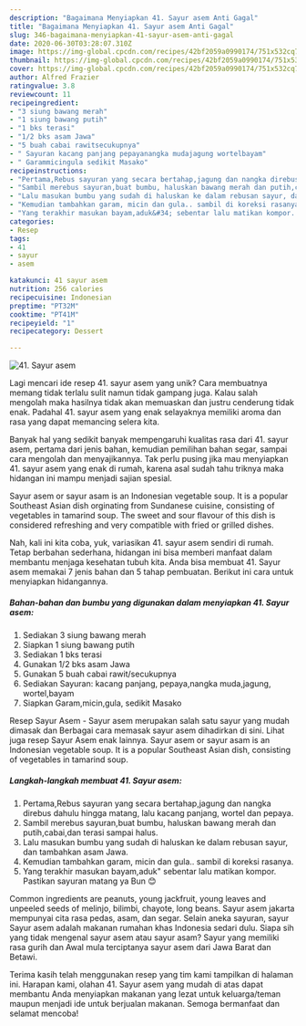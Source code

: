 ```yaml
---
description: "Bagaimana Menyiapkan 41. Sayur asem Anti Gagal"
title: "Bagaimana Menyiapkan 41. Sayur asem Anti Gagal"
slug: 346-bagaimana-menyiapkan-41-sayur-asem-anti-gagal
date: 2020-06-30T03:28:07.310Z
image: https://img-global.cpcdn.com/recipes/42bf2059a0990174/751x532cq70/41-sayur-asem-foto-resep-utama.jpg
thumbnail: https://img-global.cpcdn.com/recipes/42bf2059a0990174/751x532cq70/41-sayur-asem-foto-resep-utama.jpg
cover: https://img-global.cpcdn.com/recipes/42bf2059a0990174/751x532cq70/41-sayur-asem-foto-resep-utama.jpg
author: Alfred Frazier
ratingvalue: 3.8
reviewcount: 11
recipeingredient:
- "3 siung bawang merah"
- "1 siung bawang putih"
- "1 bks terasi"
- "1/2 bks asam Jawa"
- "5 buah cabai rawitsecukupnya"
- " Sayuran kacang panjang pepayanangka mudajagung wortelbayam"
- " Garammicingula sedikit Masako"
recipeinstructions:
- "Pertama,Rebus sayuran yang secara bertahap,jagung dan nangka direbus dahulu hingga matang, lalu kacang panjang, wortel dan pepaya."
- "Sambil merebus sayuran,buat bumbu, haluskan bawang merah dan putih,cabai,dan terasi sampai halus."
- "Lalu masukan bumbu yang sudah di haluskan ke dalam rebusan sayur, dan tambahkan asam Jawa."
- "Kemudian tambahkan garam, micin dan gula.. sambil di koreksi rasanya."
- "Yang terakhir masukan bayam,aduk&#34; sebentar lalu matikan kompor. Pastikan sayuran matang ya Bun 😊"
categories:
- Resep
tags:
- 41
- sayur
- asem

katakunci: 41 sayur asem 
nutrition: 256 calories
recipecuisine: Indonesian
preptime: "PT32M"
cooktime: "PT41M"
recipeyield: "1"
recipecategory: Dessert

---
```



![41. Sayur asem](https://img-global.cpcdn.com/recipes/42bf2059a0990174/751x532cq70/41-sayur-asem-foto-resep-utama.jpg)

Lagi mencari ide resep 41. sayur asem yang unik? Cara membuatnya memang tidak terlalu sulit namun tidak gampang juga. Kalau salah mengolah maka hasilnya tidak akan memuaskan dan justru cenderung tidak enak. Padahal 41. sayur asem yang enak selayaknya memiliki aroma dan rasa yang dapat memancing selera kita.

Banyak hal yang sedikit banyak mempengaruhi kualitas rasa dari 41. sayur asem, pertama dari jenis bahan, kemudian pemilihan bahan segar, sampai cara mengolah dan menyajikannya. Tak perlu pusing jika mau menyiapkan 41. sayur asem yang enak di rumah, karena asal sudah tahu triknya maka hidangan ini mampu menjadi sajian spesial.

Sayur asem or sayur asam is an Indonesian vegetable soup. It is a popular Southeast Asian dish orginating from Sundanese cuisine, consisting of vegetables in tamarind soup. The sweet and sour flavour of this dish is considered refreshing and very compatible with fried or grilled dishes.


Nah, kali ini kita coba, yuk, variasikan 41. sayur asem sendiri di rumah. Tetap berbahan sederhana, hidangan ini bisa memberi manfaat dalam membantu menjaga kesehatan tubuh kita. Anda bisa membuat 41. Sayur asem memakai 7 jenis bahan dan 5 tahap pembuatan. Berikut ini cara untuk menyiapkan hidangannya.

<!--inarticleads1-->

##### Bahan-bahan dan bumbu yang digunakan dalam menyiapkan 41. Sayur asem:

1. Sediakan 3 siung bawang merah
1. Siapkan 1 siung bawang putih
1. Sediakan 1 bks terasi
1. Gunakan 1/2 bks asam Jawa
1. Gunakan 5 buah cabai rawit/secukupnya
1. Sediakan  Sayuran: kacang panjang, pepaya,nangka muda,jagung, wortel,bayam
1. Siapkan  Garam,micin,gula, sedikit Masako


Resep Sayur Asem - Sayur asem merupakan salah satu sayur yang mudah dimasak dan Berbagai cara memasak sayur asem dihadirkan di sini. Lihat juga resep Sayur Asem enak lainnya. Sayur asem or sayur asam is an Indonesian vegetable soup. It is a popular Southeast Asian dish, consisting of vegetables in tamarind soup. 

<!--inarticleads2-->

##### Langkah-langkah membuat 41. Sayur asem:

1. Pertama,Rebus sayuran yang secara bertahap,jagung dan nangka direbus dahulu hingga matang, lalu kacang panjang, wortel dan pepaya.
1. Sambil merebus sayuran,buat bumbu, haluskan bawang merah dan putih,cabai,dan terasi sampai halus.
1. Lalu masukan bumbu yang sudah di haluskan ke dalam rebusan sayur, dan tambahkan asam Jawa.
1. Kemudian tambahkan garam, micin dan gula.. sambil di koreksi rasanya.
1. Yang terakhir masukan bayam,aduk&#34; sebentar lalu matikan kompor. Pastikan sayuran matang ya Bun 😊


Common ingredients are peanuts, young jackfruit, young leaves and unpeeled seeds of melinjo, bilimbi, chayote, long beans. Sayur asem jakarta mempunyai cita rasa pedas, asam, dan segar. Selain aneka sayuran, sayur Sayur asem adalah makanan rumahan khas Indonesia sedari dulu. Siapa sih yang tidak mengenal sayur asem atau sayur asam? Sayur yang memiliki rasa gurih dan Awal mula terciptanya sayur asem dari Jawa Barat dan Betawi. 

Terima kasih telah menggunakan resep yang tim kami tampilkan di halaman ini. Harapan kami, olahan 41. Sayur asem yang mudah di atas dapat membantu Anda menyiapkan makanan yang lezat untuk keluarga/teman maupun menjadi ide untuk berjualan makanan. Semoga bermanfaat dan selamat mencoba!
